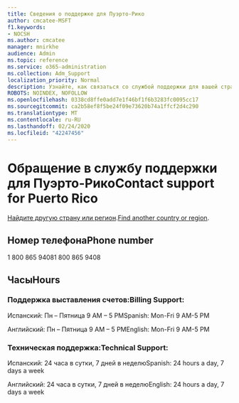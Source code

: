 ```yaml
---
title: Сведения о поддержке для Пуэрто-Рико
author: cmcatee-MSFT
f1.keywords:
- NOCSH
ms.author: cmcatee
manager: mnirkhe
audience: Admin
ms.topic: reference
ms.service: o365-administration
ms.collection: Adm_Support
localization_priority: Normal
description: Узнайте, как связаться со службой поддержки для вашей страны или региона.
ROBOTS: NOINDEX, NOFOLLOW
ms.openlocfilehash: 0338cd8ffe0add7e1f46bf1f6b3283fc0095cc17
ms.sourcegitcommit: ca2b58ef8f5be24f09e73620b74a1ffcf2d4c290
ms.translationtype: MT
ms.contentlocale: ru-RU
ms.lasthandoff: 02/24/2020
ms.locfileid: "42247456"
---
```

# <a name="contact-support-for-puerto-rico"></a><span data-ttu-id="450ed-103">Обращение в службу поддержки для Пуэрто-Рико</span><span class="sxs-lookup"><span data-stu-id="450ed-103">Contact support for Puerto Rico</span></span>

<span data-ttu-id="450ed-104">[Найдите другую страну или регион](../contact-support-for-business-products.md).</span><span class="sxs-lookup"><span data-stu-id="450ed-104">[Find another country or region](../contact-support-for-business-products.md).</span></span>

## <a name="phone-number"></a><span data-ttu-id="450ed-105">Номер телефона</span><span class="sxs-lookup"><span data-stu-id="450ed-105">Phone number</span></span>
<span data-ttu-id="450ed-106">1 800 865 9408</span><span class="sxs-lookup"><span data-stu-id="450ed-106">1 800 865 9408</span></span>

## <a name="hours"></a><span data-ttu-id="450ed-107">Часы</span><span class="sxs-lookup"><span data-stu-id="450ed-107">Hours</span></span>
### <a name="billing-support"></a><span data-ttu-id="450ed-108">Поддержка выставления счетов:</span><span class="sxs-lookup"><span data-stu-id="450ed-108">Billing Support:</span></span>

<span data-ttu-id="450ed-109">Испанский: Пн – Пятница 9 AM – 5 PM</span><span class="sxs-lookup"><span data-stu-id="450ed-109">Spanish: Mon-Fri 9 AM-5 PM</span></span>

<span data-ttu-id="450ed-110">Английский: Пн – Пятница 9 AM – 5 PM</span><span class="sxs-lookup"><span data-stu-id="450ed-110">English: Mon-Fri 9 AM-5 PM</span></span>

### <a name="technical-support"></a><span data-ttu-id="450ed-111">Техническая поддержка:</span><span class="sxs-lookup"><span data-stu-id="450ed-111">Technical Support:</span></span>

<span data-ttu-id="450ed-112">Испанский: 24 часа в сутки, 7 дней в неделю</span><span class="sxs-lookup"><span data-stu-id="450ed-112">Spanish: 24 hours a day, 7 days a week</span></span>

<span data-ttu-id="450ed-113">Английский: 24 часа в сутки, 7 дней в неделю</span><span class="sxs-lookup"><span data-stu-id="450ed-113">English: 24 hours a day, 7 days a week</span></span>